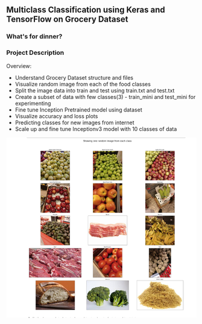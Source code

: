 
## Multiclass Classification using Keras and TensorFlow on Grocery Dataset
### What's for dinner?


### Project Description
Overview:

- Understand Grocery Dataset structure and files
- Visualize random image from each of the food classes
- Split the image data into train and test using train.txt and test.txt
- Create a subset of data with few classes(3) - train_mini and test_mini for experimenting
- Fine tune Inception Pretrained model using dataset
- Visualize accuracy and loss plots
- Predicting classes for new images from internet
- Scale up and fine tune Inceptionv3 model with 10 classes of data


![random.png](Images/random.png)
